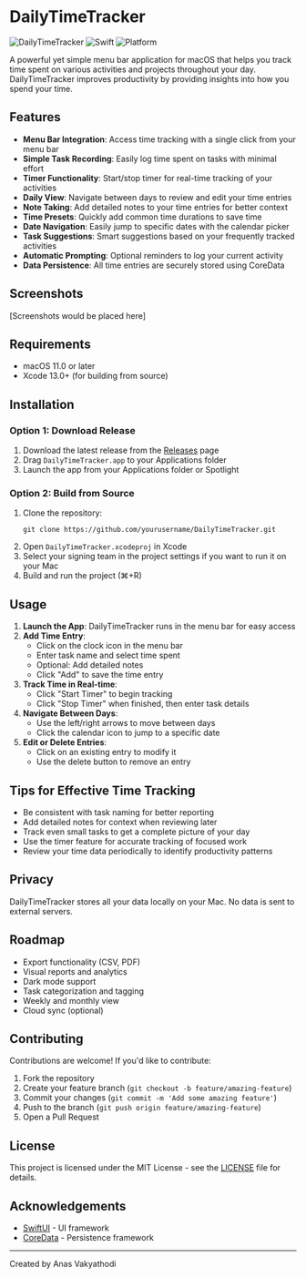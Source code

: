# DailyTimeTracker

![DailyTimeTracker](https://img.shields.io/badge/macOS-Time%20Tracker-blue)
![Swift](https://img.shields.io/badge/Swift-5.0-orange)
![Platform](https://img.shields.io/badge/Platform-macOS-lightgrey)

A powerful yet simple menu bar application for macOS that helps you track time spent on various activities and projects throughout your day. DailyTimeTracker improves productivity by providing insights into how you spend your time.

## Features

- **Menu Bar Integration**: Access time tracking with a single click from your menu bar
- **Simple Task Recording**: Easily log time spent on tasks with minimal effort
- **Timer Functionality**: Start/stop timer for real-time tracking of your activities
- **Daily View**: Navigate between days to review and edit your time entries
- **Note Taking**: Add detailed notes to your time entries for better context
- **Time Presets**: Quickly add common time durations to save time
- **Date Navigation**: Easily jump to specific dates with the calendar picker
- **Task Suggestions**: Smart suggestions based on your frequently tracked activities
- **Automatic Prompting**: Optional reminders to log your current activity
- **Data Persistence**: All time entries are securely stored using CoreData

## Screenshots

[Screenshots would be placed here]

## Requirements

- macOS 11.0 or later
- Xcode 13.0+ (for building from source)

## Installation

### Option 1: Download Release

1. Download the latest release from the [Releases](https://github.com/yourusername/DailyTimeTracker/releases) page
2. Drag `DailyTimeTracker.app` to your Applications folder
3. Launch the app from your Applications folder or Spotlight

### Option 2: Build from Source

1. Clone the repository:
   ```
   git clone https://github.com/yourusername/DailyTimeTracker.git
   ```
2. Open `DailyTimeTracker.xcodeproj` in Xcode
3. Select your signing team in the project settings if you want to run it on your Mac
4. Build and run the project (⌘+R)

## Usage

1. **Launch the App**: DailyTimeTracker runs in the menu bar for easy access
2. **Add Time Entry**:
   - Click on the clock icon in the menu bar
   - Enter task name and select time spent
   - Optional: Add detailed notes
   - Click "Add" to save the time entry
3. **Track Time in Real-time**:
   - Click "Start Timer" to begin tracking
   - Click "Stop Timer" when finished, then enter task details
4. **Navigate Between Days**:
   - Use the left/right arrows to move between days
   - Click the calendar icon to jump to a specific date
5. **Edit or Delete Entries**:
   - Click on an existing entry to modify it
   - Use the delete button to remove an entry

## Tips for Effective Time Tracking

- Be consistent with task naming for better reporting
- Add detailed notes for context when reviewing later
- Track even small tasks to get a complete picture of your day
- Use the timer feature for accurate tracking of focused work
- Review your time data periodically to identify productivity patterns

## Privacy

DailyTimeTracker stores all your data locally on your Mac. No data is sent to external servers.

## Roadmap

- Export functionality (CSV, PDF)
- Visual reports and analytics
- Dark mode support
- Task categorization and tagging
- Weekly and monthly view
- Cloud sync (optional)

## Contributing

Contributions are welcome! If you'd like to contribute:

1. Fork the repository
2. Create your feature branch (`git checkout -b feature/amazing-feature`)
3. Commit your changes (`git commit -m 'Add some amazing feature'`)
4. Push to the branch (`git push origin feature/amazing-feature`)
5. Open a Pull Request

## License

This project is licensed under the MIT License - see the [LICENSE](LICENSE) file for details.

## Acknowledgements

- [SwiftUI](https://developer.apple.com/xcode/swiftui/) - UI framework
- [CoreData](https://developer.apple.com/documentation/coredata) - Persistence framework

---

Created by Anas Vakyathodi
